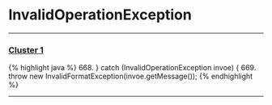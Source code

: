 # InvalidOperationException

***

### [Cluster 1](./1)
{% highlight java %}
668. } catch (InvalidOperationException invoe) {
669.   throw new InvalidFormatException(invoe.getMessage());
{% endhighlight %}

***

